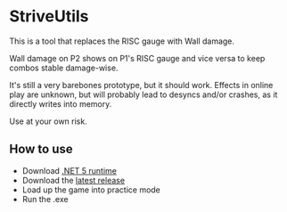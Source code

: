 # StriveUtils

This is a tool that replaces the RISC gauge with Wall damage.

Wall damage on P2 shows on P1's RISC gauge and vice versa to keep combos stable damage-wise.

It's still a very barebones prototype, but it should work. Effects in online play are unknown, but will probably lead to desyncs and/or crashes, as it directly writes into memory.

Use at your own risk.

## How to use

- Download [.NET 5 runtime](https://dotnet.microsoft.com/download/dotnet/thank-you/runtime-desktop-5.0.7-windows-x64-installer)
- Download the [latest release](https://github.com/argoneuscze/StriveUtils/releases/latest)
- Load up the game into practice mode
- Run the .exe
